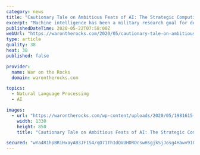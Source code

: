 ```yaml
---
category: news
title: "Cautionary Tale on Ambitious Feats of AI: The Strategic Computing Program"
excerpt: "Machine intelligence has been a military research goal for decades, but is it even worth it? Artificial intelligence research reaches toward long-held"
publishedDateTime: 2020-05-22T07:58:00Z
webUrl: "https://warontherocks.com/2020/05/cautionary-tale-on-ambitious-feats-of-ai-the-strategic-computing-program/"
type: article
quality: 38
heat: 38
published: false

provider:
  name: War on the Rocks
  domain: warontherocks.com

topics:
  - Natural Language Processing
  - AI

images:
  - url: "https://warontherocks.com/wp-content/uploads/2020/05/1981615-1.jpg"
    width: 1330
    height: 850
    title: "Cautionary Tale on Ambitious Feats of AI: The Strategic Computing Program"

secured: "wYa4R1hpBRiHxayAB3JF1S4/qO71Th1dQVUHDROcswHsgjkSjJosg4Hawv91CznsNOu2Kc1UmaaQpWI2TBNfwI/Rp+9j9s765jtwqXhYyB/EGT6YGOI/XT3QFtxshnb1t7no7flrlAOAZdYqiwuIYvWckq6eR/RIJOzJ6qEk+OFXBl3ordqfYkjC0CmRMfLrezNS+nLNlWxyXcsDUWckDHsN+PFNYXiw2ZS0vxxUdBJZfVLCqC5X+vdSXOFLgS6aygvxHJ2w4BQKLJKtu7PRIdJVEuE6mEyc85PsyV5eHBuXbgBnyHyK42zA2fff3nWW;hVZMiVdQjznyykIxIUY6bQ=="
---
```


